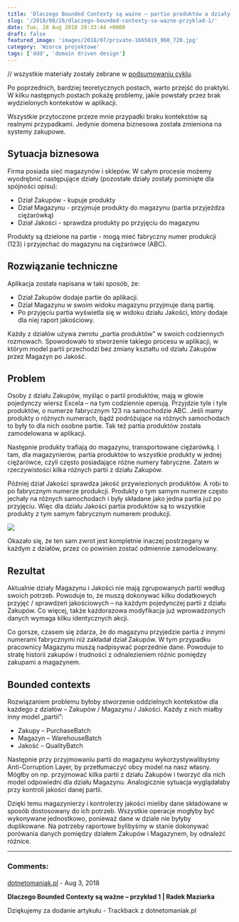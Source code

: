 ```yaml
---
title: 'Dlaczego Bounded Contexty są ważne – partie produktów a działy firmy'
slug: '/2018/08/28/dlaczego-bounded-contexty-sa-wazne-przyklad-1/'
date: Tue, 28 Aug 2018 20:33:44 +0000
draft: false
featured_image: 'images/2018/07/private-1665019_960_720.jpg'
category: 'Wzorce projektowe'
tags: ['ddd', 'domain driven design']
---
```


 // wszystkie materiały zostały zebrane w [podsumowaniu cyklu](/2018/07/16/dlaczego-bounded-contexty-sa-wazne-podsumowanie/).

Po poprzednich, bardziej teoretycznych postach, warto przejść do praktyki. W kilku następnych postach pokażę problemy, jakie powstały przez brak wydzielonych kontekstów w aplikacji.

Wszystkie przytoczone przeze mnie przypadki braku kontekstów są realnymi przypadkami. Jedynie domena biznesowa została zmieniona na systemy zakupowe.

Sytuacja biznesowa
------------------

Firma posiada sieć magazynów i sklepów. W całym procesie możemy wyodrębnić następujące działy (pozostałe działy zostały pominięte dla spójności opisu):

 *   Dział Zakupów - kupuje produkty
 *   Dział Magazynu - przyjmuje produkty do magazynu (partia przyjeżdza ciężarówką)
 *   Dział Jakości - sprawdza produkty po przyjęciu do magazynu

Produkty są dzielone na partie - mogą mieć fabryczny numer produkcji (123) i przyjechać do magazynu na ciężarówce (ABC).

Rozwiązanie techniczne
----------------------

Aplikacja została napisana w taki sposób, że:

 *   Dział Zakupów dodaje partie do aplikacji.
 *   Dział Magazynu w swoim widoku magazynu przyjmuje daną partię.
 *   Po przyjęciu partia wyświetla się w widoku działu Jakości, który dodaje dla niej raport jakościowy.

Każdy z działów używa zwrotu „partia produktów” w swoich codziennych rozmowach. Spowodowało to stworzenie takiego procesu w aplikacji, w którym model partii przechodzi bez zmiany kształtu od działu Zakupów przez Magazyn po Jakość.

Problem
-------

Osoby z działu Zakupów, myśląc o partii produktów, mają w głowie pojedynczy wiersz Excela – na tym codziennie operują. Przyjdzie tyle i tyle produktów, o numerze fabrycznym 123 na samochodzie ABC. Jeśli mamy produkty o różnych numerach, bądź podróżujące na różnych samochodach to były to dla nich osobne partie. Tak też partia produktów została zamodelowana w aplikacji.

Następnie produkty trafiają do magazynu, transportowane ciężarówką. I tam, dla magazynierów, partia produktów to wszystkie produkty w jednej ciężarówce, czyli często posiadające różne numery fabryczne. Zatem w rzeczywistości kilka różnych partii z działu Zakupów.

Później dział Jakości sprawdza jakość przywiezionych produktów. A robi to po fabrycznym numerze produkcji. Produkty o tym samym numerze często jechały na różnych samochodach i były składane jako jedna partia już po przyjęciu. Więc dla działu Jakości partia produktów są to wszystkie produkty z tym samym fabrycznym numerem produkcji.

[![](https://radblog.pl/wp-content/uploads/2018/08/POWERPNT_2018-08-28_22-26-51.png)](https://radblog.pl/wp-content/uploads/2018/08/POWERPNT_2018-08-28_22-26-51.png)

Okazało się, że ten sam zwrot jest kompletnie inaczej postrzegany w każdym z działów, przez co powinien zostać odmiennie zamodelowany.

Rezultat
--------

Aktualnie działy Magazynu i Jakości nie mają zgrupowanych partii według swoich potrzeb. Powoduje to, że muszą dokonywać kilku dodatkowych przyjęć / sprawdzeń jakościowych – na każdym pojedynczej partii z działu Zakupów. Co więcej, także każdorazowa modyfikacja już wprowadzonych danych wymaga kilku identycznych akcji.

Co gorsze, czasem się zdarza, że do magazynu przyjedzie partia z innymi numerami fabrycznymi niż zakładał dział Zakupów. W tym przypadku pracownicy Magazynu muszą nadpisywać poprzednie dane. Powoduje to stratę historii zakupów i trudności z odnalezieniem różnic pomiędzy zakupami a magazynem.

Bounded contexts
----------------

Rozwiązaniem problemu byłoby stworzenie oddzielnych kontekstów dla każdego z działów – Zakupów / Magazynu / Jakości. Każdy z nich miałby inny model „partii”:

 *   Zakupy – PurchaseBatch
 *   Magazyn – WarehouseBatch
 *   Jakość – QualityBatch

Następnie przy przyjmowaniu partii do magazynu wykorzystywalibyśmy Anti-Corruption Layer, by przetłumaczyć obcy model na nasz własny. Mógłby on np. przyjmować kilka partii z działu Zakupów i tworzyć dla nich model odpowiedni dla działu Magazynu. Analogicznie sytuacja wyglądałaby przy kontroli jakości danej partii.

Dzięki temu magazynierzy i kontrolerzy jakości mieliby dane składowane w sposób dostosowany do ich potrzeb. Wszystkie operacje mogłyby być wykonywane jednostkowo, ponieważ dane w dziale nie byłyby duplikowane. Na potrzeby raportowe bylibyśmy w stanie dokonywać porówania danych pomiędzy działem Zakupów i Magazynem, by odnaleźć różnice.

---
### Comments:
#### 
[dotnetomaniak.pl](https://dotnetomaniak.pl/Dlaczego-Bounded-Contexty-sa-wazne-przyklad-1-Radek-Maziarka "") - <time datetime="2018-08-29 08:00:00">Aug 3, 2018</time>

**Dlaczego Bounded Contexty są ważne – przykład 1 | Radek Maziarka**

Dziękujemy za dodanie artykułu - Trackback z dotnetomaniak.pl
